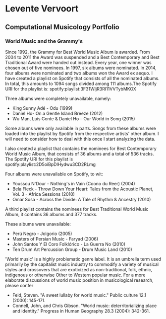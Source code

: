 # Levente Vervoort
## **Computational Musicology Portfolio**

### World Music and the Grammy's
Since 1992, the Grammy for Best World Music Album is awarded. From 2004 to 2011 the Award was suspended and a Best Contemporary and Best Traditional Award were handed out instead. Every year, one winner was chosen out of five nominees. In 1997, six albums were nominated. In 2014, four albums were nominated and two albums won the Award ex aequo. I have created a playlist on Spotify that consists of all the nominated albums. In total, this amounts to 1094 songs divided among 111 albums.The Spotify URI for the playlist is: spotify:playlist:3F31WIjR3RI11VVTybMKOX

Three albums were completely unavailable, namely:

* King Sunny Adé - Odu (1999)
* Daniel Ho- On a Gentle Island Breeze (2012)
* Wu Man, Luis Conte & Daniel Ho – Our World in Song (2015)

Some albums were only available in parts. Songs from these albums were loaded into the playlist by Spotify from the respective artists' other album. I will need to consider how to deal with this once I start analyzing the data.

I also created a playlist that contains the nominees for Best Contemporary World Music Album, that consists of 36 albums and a total of 536 tracks. The Spotify URI for this playlist is spotify:playlist:2D5oiBpDIHydwu3CD2RLmg

Four albums were unavailable on Spotify, to wit:

* Youssou N'Dour - Nothing's in Vain (Coono du Reer) (2004)
* Bela Fleck - 	Throw Down Your Heart: Tales from the Acoustic Planet, Vol. 3 - Africa Sessions (2010)
* Omar Sosa - Across the Divide: A Tale of Rhythm & Ancestry (2010)

A third playlist contains the nominees for Best Traditional World Music Album, it contains 36 albums and 377 tracks.

These albums were unavailable:

* Perú Negro - Jolgorio (2005)
* Masters of Persian Music - Faryad (2006)
* John Santos Y El Coro Folklórico - La Guerra No (2010)
* Ten Drum Art Percussion Group - Drum Music Land (2010)

'World music' is a highly problematic genre label. It is an  umbrella term used primarily by the capitalist music industry to commodify a variety of musical styles and crossovers that are exoticized as non-traditional, folk, ethnic, indigenous or otherwise Other to Western popular music. For a more elaborate discussions of world music position in musicological research, please confer 
* Feld, Steven. "A sweet lullaby for world music." Public culture 12.1 (2000): 145-171.
* Connell, John, and Chris Gibson. "World music: deterritorializing place and identity." Progress in Human Geography 28.3 (2004): 342-361.
